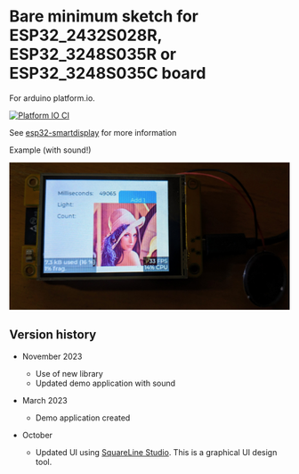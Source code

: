# Bare minimum sketch for ESP32_2432S028R, ESP32_3248S035R or ESP32_3248S035C board
For arduino platform.io.

[![Platform IO CI](https://github.com/rzeldent/esp32-smartdisplay-demo/actions/workflows/main.yml/badge.svg)](https://github.com/rzeldent/esp32-smartdisplay-demo/actions/workflows/main.yml)

See [esp32-smartdisplay](https://github.com/rzeldent/esp32-smartdisplay) for more information

Example (with sound!)

![Example](assets/PXL_20231130_225143662.jpg)

## Version history

- November 2023
  - Use of new library
  - Updated demo application with sound

- March 2023
  - Demo application created

- October
  - Updated UI using [SquareLine Studio](https://squareline.io). This is a graphical UI design tool.
